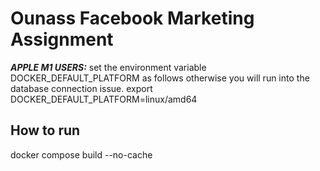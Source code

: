# Ounass Facebook Marketing Assignment

**_APPLE M1 USERS:_**  set the environment variable DOCKER_DEFAULT_PLATFORM as follows otherwise you will run into the database connection issue. 
export DOCKER_DEFAULT_PLATFORM=linux/amd64 


## How to run

docker compose build --no-cache